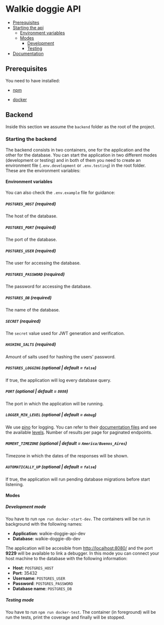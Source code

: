 
# Walkie doggie API

* [Prerequisites](#prerequisites)
* [Starting the api](#starting-be)
    * [Environment variables](#environment-be)
    * [Modes](#modes)
        * [Development](#development)
        * [Testing](#testing)
* [Documentation](#documentation)

<a id="prerequisites"></a>
## Prerequisites

You need to have installed:

* [npm](https://www.npmjs.com/get-npm)

* [docker](https://www.docker.com/products/docker-desktop)
<a id="backend"></a>
## Backend
Inside this section we assume the `backend` folder as the root of the project.

<a id="starting-be"></a>
### Starting the backend

The backend consists in two containers, one for the application and the other for the database. You can start the application in two different modes (development or testing) and in both of them you need to create an environment file (`.env.development` or `.env.testing`) in the root folder. These are the environment variables:

<a id="environment-be"></a>
#### Environment variables
You can also check the `.env.example` file for guidance:
##### `POSTGRES_HOST` (required)
The host of the database.
##### `POSTGRES_PORT` (required)
The port of the database.
##### `POSTGRES_USER` (required)
The user for accessing the database.
##### `POSTGRES_PASSWORD` (required)
The password for accessing the database.
##### `POSTGRES_DB` (required)
The name of the database.
##### `SECRET` (required)
The `secret` value used for JWT generation and verification.
##### `HASHING_SALTS` (required)
Amount of salts used for hashing the users' password.
##### `POSTGRES_LOGGING` (optional | default = `false`)
If true, the application will log every database query.
##### `PORT` (optional | default = `8080`)
The port in which the application will be running.
##### `LOGGER_MIN_LEVEL` (optional | default = `debug`)
We use [pino](https://github.com/pinojs/pino) for logging. You can refer to their [documentation files](https://github.com/pinojs/pino/tree/master/docs) and see the available [levels](https://github.com/pinojs/pino/blob/master/docs/api.md#levels).
Number of results per page for paginated endpoints.
##### `MOMENT_TIMEZONE` (optional | default = `America/Buenos_Aires`)
Timezone in which the dates of the responses will be shown.
##### `AUTOMATICALLY_UP` (optional | default = `false`)
If true, the application will run pending database migrations before start listening.
<a id="development"></a>
#### Modes

<a id="development"></a>
##### Development mode

You have to run `npm run docker-start-dev`.
The containers will be run in background with the following names:

- **Application**: walkie-doggie-api-dev
- **Database**: walkie-doggie-db-dev

The application will be accesible from [http://localhost:8080/](http://localhost:8080/) and the port **9229** will be available to link a debugger.
In this mode you can connect your host machine to the database with the following information:

- **Host**: `POSTGRES_HOST`
- **Port**: 35432
- **Username**: `POSTGRES_USER`
- **Password**: `POSTGRES_PASSWORD`
- **Database name**: `POSTGRES_DB`

<a id="testing"></a>
##### Testing mode

You have to run `npm run docker-test`.
The container (in foreground) will be run the tests, print the coverage and finally will be stopped.
